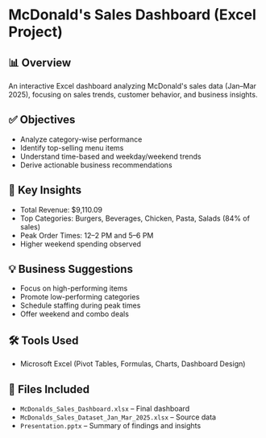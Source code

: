 # McDonald's Sales Dashboard (Excel Project)

## 📊 Overview
An interactive Excel dashboard analyzing McDonald's sales data (Jan–Mar 2025), focusing on sales trends, customer behavior, and business insights.

## ✅ Objectives
- Analyze category-wise performance
- Identify top-selling menu items
- Understand time-based and weekday/weekend trends
- Derive actionable business recommendations

## 🧠 Key Insights
- Total Revenue: $9,110.09
- Top Categories: Burgers, Beverages, Chicken, Pasta, Salads (84% of sales)
- Peak Order Times: 12–2 PM and 5–6 PM
- Higher weekend spending observed

## 💡 Business Suggestions
- Focus on high-performing items
- Promote low-performing categories
- Schedule staffing during peak times
- Offer weekend and combo deals

## 🛠 Tools Used
- Microsoft Excel (Pivot Tables, Formulas, Charts, Dashboard Design)

## 📁 Files Included
- `McDonalds_Sales_Dashboard.xlsx` – Final dashboard
- `McDonalds_Sales_Dataset_Jan_Mar_2025.xlsx` – Source data
- `Presentation.pptx` – Summary of findings and insights
